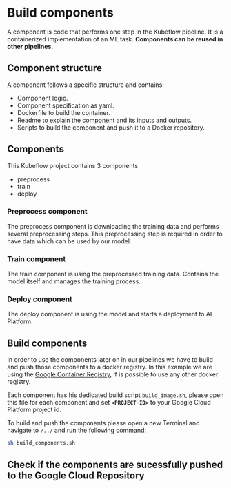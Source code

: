 # Build components

A component is code that performs one step in the Kubeflow pipeline. It is a containerized implementation of an ML task. **Components can be reused in other pipelines.**

## Component structure
A component follows a specific structure and contains:
 
* Component logic. 
* Component specification as yaml. 
* Dockerfile to build the container. 
* Readme to explain the component and its inputs and outputs. 
* Scripts to build the component and push it to a Docker repository. 

## Components
This Kubeflow project contains 3 components

* preprocess
* train
* deploy

### Preprocess component
The preprocess component is downloading the training data and performs several preprocessing steps. This preprocessing step is required in order to have data which can be used by our model. 


### Train component
The train component is using the preprocessed training data. Contains the model itself and manages the training process. 

### Deploy component
The deploy component is using the model and starts a deployment to AI Platform. 

## Build components
In order to use the components later on in our pipelines we have to build and push those components to a docker registry. In this example we are using the 
[Google Container Registry](https://cloud.google.com/container-registry/), if is possible to use any other docker registry. 

Each component has his dedicated build script `build_image.sh`, please open this file for each component and set **`<PROJECT-ID>`** to your Google Cloud Platform project id.

To build and push the components please open a new Terminal and navigate to `/../` and run the following command:

```bash
sh build_components.sh
```

## Check if the components are sucessfully pushed to the Google Cloud Repository
